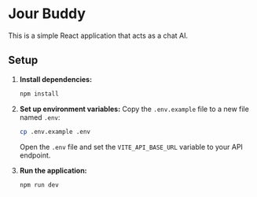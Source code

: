 # Jour Buddy

This is a simple React application that acts as a chat AI.

## Setup

1.  **Install dependencies:**
    ```bash
    npm install
    ```

2.  **Set up environment variables:**
    Copy the `.env.example` file to a new file named `.env`:
    ```bash
    cp .env.example .env
    ```
    Open the `.env` file and set the `VITE_API_BASE_URL` variable to your API endpoint.

3.  **Run the application:**
    ```bash
    npm run dev
    ```

